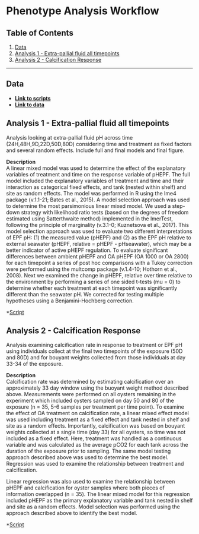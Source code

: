 # Phenotype Analysis Workflow 

## Table of Contents

1. [Data](#data)
2. [Analysis 1 - Extra-pallial fluid all timepoints](#one)
3. [Analysis 2 - Calcification Response](#two)

---

## Data <a name="data"></a>

* [**Link to scripts**](https://github.com/epigeneticstoocean/AE17_Cvirginica_MolecularResponse/tree/master/src/)  
* [**Link to data**](https://github.com/epigeneticstoocean/AE17_Cvirginica_MolecularResponse/tree/master/data/)  

## Analysis 1 - Extra-pallial fluid all timepoints <a name="one"></a>

Analysis looking at extra-pallial fluid pH across time (24H,48H,9D,22D,50D,80D) considering time and treatment as fixed factors and several random effects. Include full and final models and final figure.

**Description**  
A linear mixed model was used to determine the effect of the explanatory variables of treatment and time on the response variable of pHEPF. The full model included the explanatory variables of treatment and time and their interaction as categorical fixed effects, and tank (nested within shelf) and site as random effects. The model was performed in R using the lme4 package (v.1.1-21; Bates et al., 2015). A model selection approach was used to determine the most parsimonious linear mixed model. We used a step-down strategy with likelihood ratio tests (based on the degrees of freedom estimated using Satterthwaite method) implemented in the lmerTest, following the principle of marginality (v.3.1-0; Kuznetsova et al., 2017). This model selection approach was used to evaluate two different interpretations of EPF pH: (1) the measured value (pHEPF) and (2) as the EPF pH relative to external seawater (pHEPF, relative = pHEPF - pHseawater), which may be a better indicator of active pHEPF regulation. To evaluate significant differences between ambient pHEPF and OA pHEPF (OA 1000 or OA 2800) for each timepoint a series of post hoc comparisons with a Tukey correction were performed using the multcomp package (v.1.4-10; Hothorn et al., 2008). Next we examined the change in pHEPF, relative over time relative to the environment by performing a series of one sided t-tests (mu = 0) to determine whether each treatment at each timepoint was significantly different than the seawater pH. We corrected for testing multiple hypotheses using a Benjamini-Hochberg correction.  

*[Script]()  

## Analysis 2 - Calcification Response <a name="two"></a>

Analysis examining calcification rate in response to treatment or EPF pH using individuals collect at the final two timepoints of the exposure (50D and 80D) and for bouyant weights collected from those individuals at day 33-34 of the exposure.

**Description**  
Calcification rate was determined by estimating calcification over an approximately 33 day window using the buoyant weight method described above. Measurements were performed on all oysters remaining in the experiment which included oysters sampled on day 50 and 80 of the exposure (n = 35, 5-6 samples per treatment per time point). To examine the effect of OA treatment on calcification rate, a linear mixed effect model was used including treatment as a fixed effect and tank nested in shelf and site as a random effects. Importantly, calcification was based on bouyant weights collected at a single time (day 33) for all oysters, so time was not included as a fixed effect. Here, treatment was handled as a continuous variable and was calculated as the average pCO2 for each tank across the duration of the exposure prior to sampling. The same model testing approach described above was used to determine the best model. Regression was used to examine the relationship between treatment and calcification. 

Linear regression was also used to examine the relationship between pHEPF and calcification for oyster samples where both pieces of information overlapped (n = 35). The linear mixed model for this regression included pHEPF as the primary explanatory variable and tank nested in shelf and site as a random effects. Model selection was performed using the approach described above to identify the best model.

*[Script]()  

